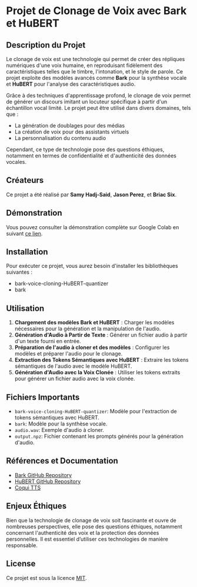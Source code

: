 # Projet de Clonage de Voix avec Bark et HuBERT

## Description du Projet

Le clonage de voix est une technologie qui permet de créer des répliques numériques d'une voix humaine, en reproduisant fidèlement des caractéristiques telles que le timbre, l'intonation, et le style de parole. Ce projet exploite des modèles avancés comme **Bark** pour la synthèse vocale et **HuBERT** pour l'analyse des caractéristiques audio.

Grâce à des techniques d'apprentissage profond, le clonage de voix permet de générer un discours imitant un locuteur spécifique à partir d'un échantillon vocal limité. Le projet peut être utilisé dans divers domaines, tels que :
- La génération de doublages pour des médias
- La création de voix pour des assistants virtuels
- La personnalisation du contenu audio

Cependant, ce type de technologie pose des questions éthiques, notamment en termes de confidentialité et d'authenticité des données vocales.

## Créateurs

Ce projet a été réalisé par **Samy Hadj-Said**, **Jason Perez**, et **Briac Six**.

## Démonstration

Vous pouvez consulter la démonstration complète sur Google Colab en suivant [ce lien](https://colab.research.google.com/drive/1kRR49HINV5_EeorFLMiMd9AeQm--gfmX?usp=sharing).

## Installation

Pour exécuter ce projet, vous aurez besoin d'installer les bibliothèques suivantes :
- bark-voice-cloning-HuBERT-quantizer
- bark

## Utilisation

1. **Chargement des modèles Bark et HuBERT** : Charger les modèles nécessaires pour la génération et la manipulation de l'audio.
2. **Génération d'Audio à Partir de Texte** : Générer un fichier audio à partir d'un texte fourni en entrée.
3. **Préparation de l'audio à cloner et des modèles** : Configurer les modèles et préparer l'audio pour le clonage.
4. **Extraction des Tokens Sémantiques avec HuBERT** : Extraire les tokens sémantiques de l'audio avec le modèle HuBERT.
5. **Génération d'Audio avec la Voix Clonée** : Utiliser les tokens extraits pour générer un fichier audio avec la voix clonée.

## Fichiers Importants

- `bark-voice-cloning-HuBERT-quantizer`: Modèle pour l'extraction de tokens sémantiques avec HuBERT.
- `bark`: Modèle pour la synthèse vocale.
- `audio.wav`: Exemple d'audio à cloner.
- `output.npz`: Fichier contenant les prompts générés pour la génération d'audio.

## Références et Documentation

- [Bark GitHub Repository](https://github.com/serp-ai/bark-with-voice-clone)
- [HuBERT GitHub Repository](https://github.com/gitmylo/bark-voice-cloning-HuBERT-quantizer)
- [Coqui TTS](https://github.com/coqui-ai/TTS)

## Enjeux Éthiques

Bien que la technologie de clonage de voix soit fascinante et ouvre de nombreuses perspectives, elle pose des questions éthiques, notamment concernant l'authenticité des voix et la protection des données personnelles. Il est essentiel d’utiliser ces technologies de manière responsable.

## License

Ce projet est sous la licence [MIT](https://opensource.org/licenses/MIT).
